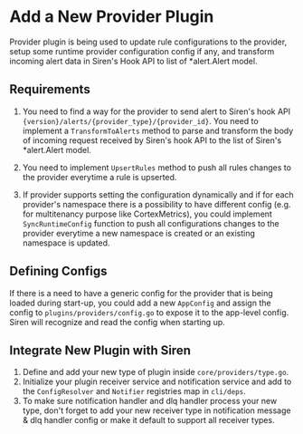 # Add a New Provider Plugin

Provider plugin is being used to update rule configurations to the provider, setup some runtime provider configuration config if any, and transform incoming alert data in Siren's Hook API to list of *alert.Alert model.

## Requirements

1. You need to find a way for the provider to send alert to Siren's hook API `{version}/alerts/{provider_type}/{provider_id}`. You need to implement a `TransformToAlerts` method to parse and transform the body of incoming request received by Siren's hook API to the list of Siren's *alert.Alert model.

2. You need to implement `UpsertRules` method to push all rules changes to the provider everytime a rule is upserted.

3. If provider supports setting the configuration dynamically and if for each provider's namespace there is a possibility to have different config (e.g. for multitenancy purpose like CortexMetrics), you could implement `SyncRuntimeConfig` function to push all configurations changes to the provider everytime a new namespace is created or an existing namespace is updated.


## Defining Configs

If there is a need to have a generic config for the provider that is being loaded during start-up, you could add a new `AppConfig` and assign the config to `plugins/providers/config.go` to expose it to the app-level config. Siren will recognize and read the config when starting up.

## Integrate New Plugin with Siren

1. Define and add your new type of plugin inside `core/providers/type.go`.
2. Initialize your plugin receiver service and notification service and add to the `ConfigResolver` and `Notifier` registries map in `cli/deps`.
3. To make sure notification handler and dlq handler process your new type, don't forget to add your new receiver type in notification message & dlq handler config or make it default to support all receiver types.

